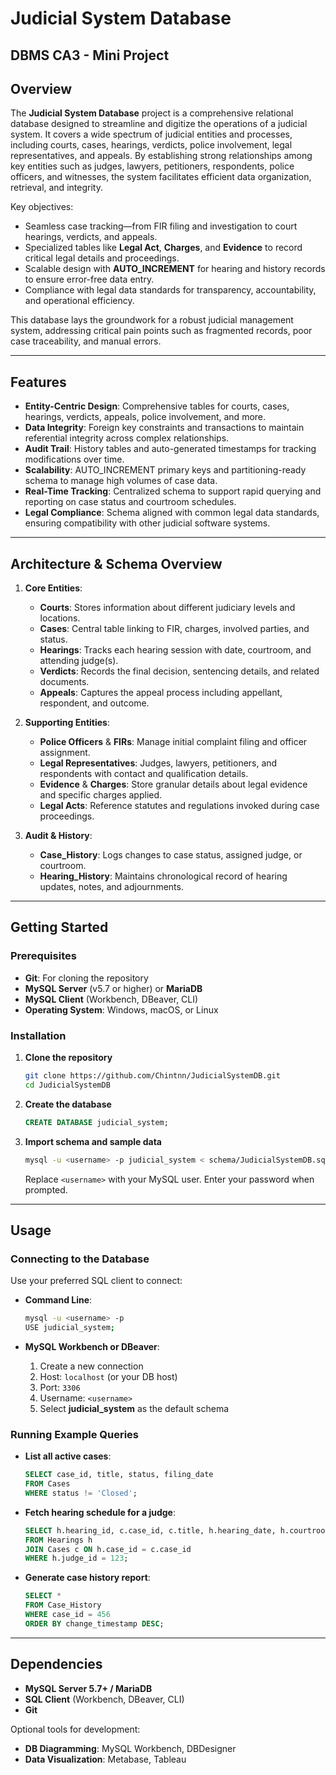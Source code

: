 # Judicial System Database

## DBMS CA3 - Mini Project

## Overview

The **Judicial System Database** project is a comprehensive relational database designed to streamline and digitize the operations of a judicial system. It covers a wide spectrum of judicial entities and processes, including courts, cases, hearings, verdicts, police involvement, legal representatives, and appeals. By establishing strong relationships among key entities such as judges, lawyers, petitioners, respondents, police officers, and witnesses, the system facilitates efficient data organization, retrieval, and integrity.

Key objectives:
- Seamless case tracking—from FIR filing and investigation to court hearings, verdicts, and appeals.
- Specialized tables like **Legal Act**, **Charges**, and **Evidence** to record critical legal details and proceedings.
- Scalable design with **AUTO_INCREMENT** for hearing and history records to ensure error-free data entry.
- Compliance with legal data standards for transparency, accountability, and operational efficiency.

This database lays the groundwork for a robust judicial management system, addressing critical pain points such as fragmented records, poor case traceability, and manual errors.

---

## Features

- **Entity-Centric Design**: Comprehensive tables for courts, cases, hearings, verdicts, appeals, police involvement, and more.
- **Data Integrity**: Foreign key constraints and transactions to maintain referential integrity across complex relationships.
- **Audit Trail**: History tables and auto-generated timestamps for tracking modifications over time.
- **Scalability**: AUTO_INCREMENT primary keys and partitioning-ready schema to manage high volumes of case data.
- **Real-Time Tracking**: Centralized schema to support rapid querying and reporting on case status and courtroom schedules.
- **Legal Compliance**: Schema aligned with common legal data standards, ensuring compatibility with other judicial software systems.

---

## Architecture & Schema Overview

1. **Core Entities**:
   - **Courts**: Stores information about different judiciary levels and locations.
   - **Cases**: Central table linking to FIR, charges, involved parties, and status.
   - **Hearings**: Tracks each hearing session with date, courtroom, and attending judge(s).
   - **Verdicts**: Records the final decision, sentencing details, and related documents.
   - **Appeals**: Captures the appeal process including appellant, respondent, and outcome.

2. **Supporting Entities**:
   - **Police Officers** & **FIRs**: Manage initial complaint filing and officer assignment.
   - **Legal Representatives**: Judges, lawyers, petitioners, and respondents with contact and qualification details.
   - **Evidence** & **Charges**: Store granular details about legal evidence and specific charges applied.
   - **Legal Acts**: Reference statutes and regulations invoked during case proceedings.

3. **Audit & History**:
   - **Case_History**: Logs changes to case status, assigned judge, or courtroom.
   - **Hearing_History**: Maintains chronological record of hearing updates, notes, and adjournments.

---

## Getting Started

### Prerequisites

- **Git**: For cloning the repository
- **MySQL Server** (v5.7 or higher) or **MariaDB**
- **MySQL Client** (Workbench, DBeaver, CLI)
- **Operating System**: Windows, macOS, or Linux

### Installation

1. **Clone the repository**
   ```bash
   git clone https://github.com/Chintnn/JudicialSystemDB.git
   cd JudicialSystemDB
   ```

2. **Create the database**
   ```sql
   CREATE DATABASE judicial_system;
   ```

3. **Import schema and sample data**
   ```bash
   mysql -u <username> -p judicial_system < schema/JudicialSystemDB.sql
   ```
   Replace `<username>` with your MySQL user. Enter your password when prompted.

---

## Usage

### Connecting to the Database

Use your preferred SQL client to connect:

- **Command Line**:
  ```bash
  mysql -u <username> -p
  USE judicial_system;
  ```

- **MySQL Workbench or DBeaver**:
  1. Create a new connection
  2. Host: `localhost` (or your DB host)
  3. Port: `3306`
  4. Username: `<username>`
  5. Select **judicial_system** as the default schema


### Running Example Queries

- **List all active cases**:
  ```sql
  SELECT case_id, title, status, filing_date
  FROM Cases
  WHERE status != 'Closed';
  ```

- **Fetch hearing schedule for a judge**:
  ```sql
  SELECT h.hearing_id, c.case_id, c.title, h.hearing_date, h.courtroom_id
  FROM Hearings h
  JOIN Cases c ON h.case_id = c.case_id
  WHERE h.judge_id = 123;
  ```

- **Generate case history report**:
  ```sql
  SELECT *
  FROM Case_History
  WHERE case_id = 456
  ORDER BY change_timestamp DESC;
  ```

---

## Dependencies

- **MySQL Server 5.7+ / MariaDB**
- **SQL Client** (Workbench, DBeaver, CLI)
- **Git**

Optional tools for development:
- **DB Diagramming**: MySQL Workbench, DBDesigner
- **Data Visualization**: Metabase, Tableau


